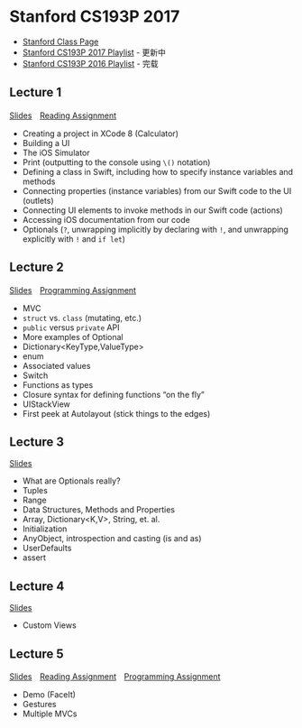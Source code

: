 # Stanford CS193P 2017

* [Stanford Class Page](http://web.stanford.edu/class/cs193p/cgi-bin/drupal/)
* [Stanford CS193P 2017 Playlist](https://www.youtube.com/playlist?list=PLPA-ayBrweUz32NSgNZdl0_QISw-f12Ai) - 更新中
* [Stanford CS193P 2016  Playlist](https://www.youtube.com/playlist?list=PLsJq-VuSo2k26duIWzNjXztkZ7VrbppkT) - 完载

## Lecture 1

[Slides](https://github.com/jasonliao/cs193p-2017/tree/master/slides/Lecture-1-Slides.pdf)　[Reading Assignment](https://github.com/jasonliao/cs193p-2017/tree/master/reading-assignment/Reading-Assignment-1_Intro-to-Swift.pdf)

* Creating a project in XCode 8 (Calculator)
* Building a UI
* The iOS Simulator
* Print (outputting to the console using `\()` notation)
* Defining a class in Swift, including how to specify instance variables and methods
* Connecting properties (instance variables) from our Swift code to the UI (outlets)
* Connecting UI elements to invoke methods in our Swift code (actions)
* Accessing iOS documentation from our code
* Optionals (`?`, unwrapping implicitly by declaring with `!`, and unwrapping explicitly with `!` and `if let`)

## Lecture 2

[Slides](https://github.com/jasonliao/cs193p-2017/tree/master/slides/Lecture-2-Slides.pdf)　[Programming Assignment](https://github.com/jasonliao/cs193p-2017/tree/master/programming-assignment/Programming-Project-1_Calculator.pdf)

* MVC
* `struct` vs. `class` (mutating, etc.)
* `public` versus `private` API
* More examples of Optional
* Dictionary<KeyType,ValueType>
* enum
* Associated values
* Switch
* Functions as types
* Closure syntax for defining functions “on the fly”
* UIStackView
* First peek at Autolayout (stick things to the edges)

## Lecture 3

[Slides](https://github.com/jasonliao/cs193p-2017/tree/master/slides/Lecture-3-Slides.pdf)

* What are Optionals really?
* Tuples
* Range<T>
* Data Structures, Methods and Properties
* Array<T>, Dictionary<K,V>, String, et. al.
* Initialization
* AnyObject, introspection and casting (is and as)
* UserDefaults
* assert

## Lecture 4

[Slides](https://github.com/jasonliao/cs193p-2017/tree/master/slides/Lecture-4-Slides.pdf)

* Custom Views

## Lecture 5

[Slides](https://github.com/jasonliao/cs193p-2017/tree/master/slides/Lecture-5-Slides.pdf)　[Reading Assignment](https://github.com/jasonliao/cs193p-2017/tree/master/reading-assignment/Reading-Assignment-2_More-Swift.pdf)　[Programming Assignment](https://github.com/jasonliao/cs193p-2017/tree/master/programming-assignment/Programming-Project-2_Calculator-Brain.pdf)

* Demo (FaceIt)
* Gestures
* Multiple MVCs
